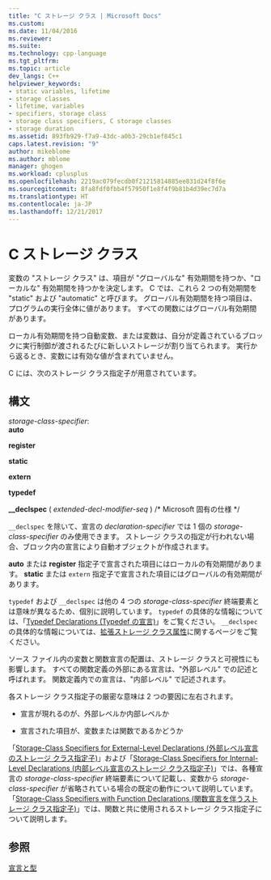 ```yaml
---
title: "C ストレージ クラス | Microsoft Docs"
ms.custom: 
ms.date: 11/04/2016
ms.reviewer: 
ms.suite: 
ms.technology: cpp-language
ms.tgt_pltfrm: 
ms.topic: article
dev_langs: C++
helpviewer_keywords:
- static variables, lifetime
- storage classes
- lifetime, variables
- specifiers, storage class
- storage class specifiers, C storage classes
- storage duration
ms.assetid: 893fb929-f7a9-43dc-a0b3-29cb1ef845c1
caps.latest.revision: "9"
author: mikeblome
ms.author: mblome
manager: ghogen
ms.workload: cplusplus
ms.openlocfilehash: 2219ac079fecdb0f21215814885ee831d24f8f6e
ms.sourcegitcommit: 8fa8fdf0fbb4f57950f1e8f4f9b81b4d39ec7d7a
ms.translationtype: HT
ms.contentlocale: ja-JP
ms.lasthandoff: 12/21/2017
---
```

# <a name="c-storage-classes"></a>C ストレージ クラス
変数の "ストレージ クラス" は、項目が "グローバルな" 有効期間を持つか、"ローカルな" 有効期間を持つかを決定します。 C では、これら 2 つの有効期間を "static" および "automatic" と呼びます。 グローバル有効期間を持つ項目は、プログラムの実行全体に値があります。 すべての関数にはグローバル有効期間があります。  
  
 ローカル有効期間を持つ自動変数、または変数は、自分が定義されているブロックに実行制御が渡されるたびに新しいストレージが割り当てられます。 実行から返るとき、変数には有効な値が含まれていません。  
  
 C には、次のストレージ クラス指定子が用意されています。  
  
## <a name="syntax"></a>構文  
 *storage-class-specifier*:  
 **auto**  
  
 **register**  
  
 **static**  
  
 **extern**  
  
 **typedef**  
  
 **__declspec** ( *extended-decl-modifier-seq* ) /* Microsoft 固有の仕様 \*/  
  
 `__declspec` を除いて、宣言の *declaration-specifier* では 1 個の *storage-class-specifier* のみ使用できます。 ストレージ クラスの指定が行われない場合、ブロック内の宣言により自動オブジェクトが作成されます。  
  
 **auto** または **register** 指定子で宣言された項目にはローカルの有効期間があります。 **static** または `extern` 指定子で宣言された項目にはグローバルの有効期間があります。  
  
 `typedef` および `__declspec` は他の 4 つの *storage-class-specifier* 終端要素とは意味が異なるため、個別に説明しています。 `typedef` の具体的な情報については、「[Typedef Declarations (Typedef の宣言)](../c-language/typedef-declarations.md)」をご覧ください。 `__declspec` の具体的な情報については、[拡張ストレージ クラス属性](../c-language/c-extended-storage-class-attributes.md)に関するページをご覧ください。  
  
 ソース ファイル内の変数と関数宣言の配置は、ストレージ クラスと可視性にも影響します。 すべての関数定義の外部にある宣言は、"外部レベル" での記述と呼ばれます。 関数定義内での宣言は、"内部レベル" で記述されます。  
  
 各ストレージ クラス指定子の厳密な意味は 2 つの要因に左右されます。  
  
-   宣言が現れるのが、外部レベルか内部レベルか  
  
-   宣言された項目が、変数または関数であるかどうか  
  
 「[Storage-Class Specifiers for External-Level Declarations (外部レベル宣言のストレージ クラス指定子)](../c-language/storage-class-specifiers-for-external-level-declarations.md)」および「[Storage-Class Specifiers for Internal-Level Declarations (内部レベル宣言のストレージ クラス指定子)](../c-language/storage-class-specifiers-for-internal-level-declarations.md)」では、各種宣言の *storage-class-specifier* 終端要素について記載し、変数から *storage-class-specifier* が省略されている場合の既定の動作について説明しています。 「[Storage-Class Specifiers with Function Declarations (関数宣言を伴うストレージ クラス指定子)](../c-language/storage-class-specifiers-with-function-declarations.md)」では、関数と共に使用されるストレージ クラス指定子について説明します。  
  
## <a name="see-also"></a>参照  
 [宣言と型](../c-language/declarations-and-types.md)